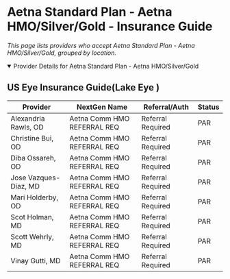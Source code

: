 # Aetna Standard Plan - Aetna HMO/Silver/Gold - Insurance Guide

*This page lists providers who accept Aetna Standard Plan - Aetna HMO/Silver/Gold, grouped by location.*

<details open><summary>Provider Details for Aetna Standard Plan - Aetna HMO/Silver/Gold</summary>

## US Eye Insurance Guide(Lake Eye )

| Provider | NextGen Name | Referral/Auth | Status |
|----------|-------------|--------------|--------|
| Alexandria Rawls, OD | Aetna Comm HMO REFERRAL REQ | Referral Required | PAR |
| Christine Bui, OD | Aetna Comm HMO REFERRAL REQ | Referral Required | PAR |
| Diba Ossareh, OD | Aetna Comm HMO REFERRAL REQ | Referral Required | PAR |
| Jose Vazques-Diaz, MD | Aetna Comm HMO REFERRAL REQ | Referral Required | PAR |
| Mari Holderby, OD | Aetna Comm HMO REFERRAL REQ | Referral Required | PAR |
| Scot Holman, MD | Aetna Comm HMO REFERRAL REQ | Referral Required | PAR |
| Scott Wehrly, MD | Aetna Comm HMO REFERRAL REQ | Referral Required | PAR |
| Vinay Gutti, MD | Aetna Comm HMO REFERRAL REQ | Referral Required | PAR |

</details>


